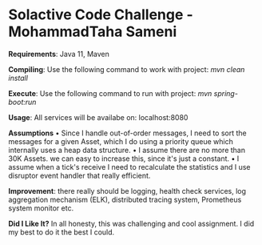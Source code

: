# Solactive Code Challenge - MohammadTaha Sameni

**Requirements**: Java 11, Maven

**Compiling**: Use the following command to work with project: *mvn clean install*

**Execute**: Use the following command to run with project: *mvn spring-boot:run*

**Usage**: All services will be availabe on: localhost:8080

**Assumptions**
•	Since I handle out-of-order messages, I need to sort the messages for a given Asset, which I do using a priority queue which internally uses a heap data structure.
•	I assume there are no more than 30K Assets. we can easy to increase this, since it's just a constant.
•	I assume when a tick's receive I need to recalculate the statistics and I use disruptor event handler that really efficient.

**Improvement**: there really should be logging, health check services, log aggregation mechanism (ELK), distributed tracing system, Prometheus system monitor etc.

**Did I Like It?** In all honesty, this was challenging and cool assignment. I did my best to do it the best I could.

